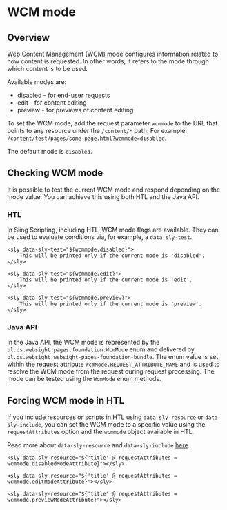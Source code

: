 # WCM mode

## Overview

Web Content Management (WCM) mode configures information related to how content
is requested. In other words, it refers to the mode through which content is to be used.

Available modes are:

- disabled - for end-user requests
- edit - for content editing
- preview - for previews of content editing

To set the WCM mode, add the request parameter `wcmmode`
to the URL that points to any resource under the `/content/*` path.
For example: `/content/test/pages/some-page.html?wcmmode=disabled`.

The default mode is `disabled`.

## Checking WCM mode

It is possible to test the current WCM mode and respond depending on the mode value. You can achieve this using both HTL and the Java API.

### HTL

In Sling Scripting, including HTL, WCM mode flags are available. They can be used to evaluate conditions via, for example, a `data-sly-test`.

```
<sly data-sly-test="${wcmmode.disabled}">
    This will be printed only if the current mode is 'disabled'.
</sly>
```
```
<sly data-sly-test="${wcmmode.edit}">
    This will be printed only if the current mode is 'edit'.
</sly>
```
```
<sly data-sly-test="${wcmmode.preview}">
    This will be printed only if the current mode is 'preview'.
</sly>
```

### Java API

In the Java API, the WCM mode is represented by the `pl.ds.websight.pages.foundation.WcmMode` enum and delivered 
by `pl.ds.websight:websight-pages-foundation-bundle`.
The enum value is set within the request attribute `WcmMode.REQUEST_ATTRIBUTE_NAME` and is used to resolve
the WCM mode from the request during request processing. The mode can be tested using the `WcmMode` enum methods.

## Forcing WCM mode in HTL

If you include resources or scripts in HTL using `data-sly-resource` or `data-sly-include`, you can set the WCM mode 
to a specific value using the `requestAttributes` option and the `wcmmode` object available in HTL.

Read more about `data-sly-resource` and `data-sly-include` [here](https://sling.apache.org/documentation/bundles/scripting/scripting-htl.html#extensions-of-the-htl-specification-1).

```
<sly data-sly-resource="${'title' @ requestAttributes = wcmmode.disabledModeAttribute}"></sly>
```
```
<sly data-sly-resource="${'title' @ requestAttributes = wcmmode.editModeAttribute}"></sly>
```
```
<sly data-sly-resource="${'title' @ requestAttributes = wcmmode.previewModeAttribute}"></sly>
```
